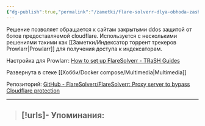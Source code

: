 ```yaml
---
{"dg-publish":true,"permalink":"/zametki/flare-solverr-dlya-obhoda-zashhity-cloudflare/","created":"2024-09-02 00:52","updated":"2024-09-03T16:38:49+03:00"}
---
```


Решение позволяет обращается к сайтам закрытыми ddos защитой от ботов предоставляемой cloudflare. Используется с несколькими решениями такими как [[Заметки/Индексатор торрент трекеров Prowlarr\|Prowlarr]] для получения доступа к индексаторам.

Настройка для Prowlarr: [How to set up FlareSolverr - TRaSH Guides](https://trash-guides.info/Prowlarr/prowlarr-setup-flaresolverr/)

Развернута в стеке [[Хобби/Docker compose/Multimedia\|Multimedia]]

Репозиторий: [GitHub - FlareSolverr/FlareSolverr: Proxy server to bypass Cloudflare protection](https://github.com/FlareSolverr/FlareSolverr)

---
> [!urls]- Упоминания:
> - 